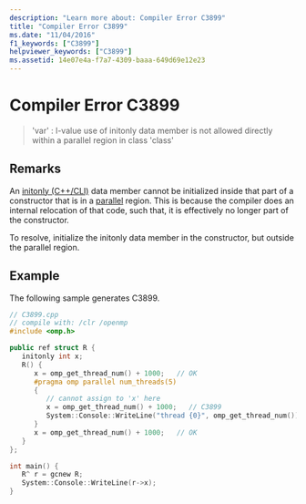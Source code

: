 ```yaml
---
description: "Learn more about: Compiler Error C3899"
title: "Compiler Error C3899"
ms.date: "11/04/2016"
f1_keywords: ["C3899"]
helpviewer_keywords: ["C3899"]
ms.assetid: 14e07e4a-f7a7-4309-baaa-649d69e12e23
---
```

# Compiler Error C3899

> 'var' : l-value use of initonly data member is not allowed directly within a parallel region in class 'class'

## Remarks

An [initonly (C++/CLI)](../../dotnet/initonly-cpp-cli.md) data member cannot be initialized inside that part of a constructor that is in a [parallel](../../parallel/openmp/reference/openmp-directives.md#parallel) region.  This is because the compiler does an internal relocation of that code, such that, it is effectively no longer part of the constructor.

To resolve, initialize the initonly data member in the constructor, but outside the parallel region.

## Example

The following sample generates C3899.

```cpp
// C3899.cpp
// compile with: /clr /openmp
#include <omp.h>

public ref struct R {
   initonly int x;
   R() {
      x = omp_get_thread_num() + 1000;   // OK
      #pragma omp parallel num_threads(5)
      {
         // cannot assign to 'x' here
         x = omp_get_thread_num() + 1000;   // C3899
         System::Console::WriteLine("thread {0}", omp_get_thread_num());
      }
      x = omp_get_thread_num() + 1000;   // OK
   }
};

int main() {
   R^ r = gcnew R;
   System::Console::WriteLine(r->x);
}
```

